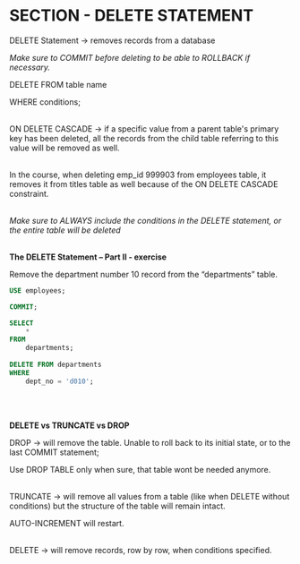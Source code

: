 # SECTION - DELETE STATEMENT

DELETE Statement -> removes records from a database

*Make sure to COMMIT before deleting to be able to ROLLBACK if necessary.*

DELETE FROM table name

WHERE conditions;
<br><br>

ON DELETE CASCADE -> if a specific value from a parent table's primary key has been deleted, all the records from the child table referring to this value will be removed as well.
<br><br>

In the course, when deleting emp_id 999903 from employees table, it removes it from titles table as well because of the ON DELETE CASCADE constraint.
<br><br>

*Make sure to ALWAYS include the conditions in the DELETE statement, or the entire table will be deleted*
<br><br>

**The DELETE Statement – Part II - exercise**


Remove the department number 10 record from the “departments” table.


```sql
USE employees;

COMMIT;

SELECT 
    *
FROM
    departments;
    
DELETE FROM departments 
WHERE
    dept_no = 'd010';
```
<br><br>

**DELETE vs TRUNCATE vs DROP**

DROP -> will remove the table. Unable to roll back to its initial state, or to the last COMMIT statement;

Use DROP TABLE only when sure, that table wont be needed anymore.
<br><br>

TRUNCATE -> will remove all values from a table (like when DELETE without conditions) but the structure of the table will remain intact.

AUTO-INCREMENT will restart.
<br><br>

DELETE -> will remove records, row by row, when conditions specified.
